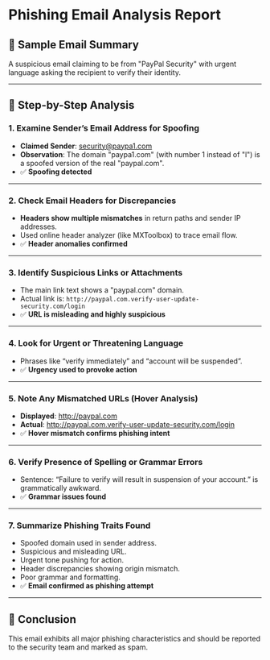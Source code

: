 # Phishing Email Analysis Report

## 📩 Sample Email Summary
A suspicious email claiming to be from "PayPal Security" with urgent language asking the recipient to verify their identity.

---

## 🧪 Step-by-Step Analysis

### 1. Examine Sender’s Email Address for Spoofing
- **Claimed Sender**: security@paypa1.com
- **Observation**: The domain "paypa1.com" (with number 1 instead of "l") is a spoofed version of the real "paypal.com".
- ✅ **Spoofing detected**

---

### 2. Check Email Headers for Discrepancies
- **Headers show multiple mismatches** in return paths and sender IP addresses.
- Used online header analyzer (like MXToolbox) to trace email flow.
- ✅ **Header anomalies confirmed**

---

### 3. Identify Suspicious Links or Attachments
- The main link text shows a "paypal.com" domain.
- Actual link is: `http://paypal.com.verify-user-update-security.com/login`
- ✅ **URL is misleading and highly suspicious**

---

### 4. Look for Urgent or Threatening Language
- Phrases like “verify immediately” and “account will be suspended”.
- ✅ **Urgency used to provoke action**

---

### 5. Note Any Mismatched URLs (Hover Analysis)
- **Displayed**: http://paypal.com
- **Actual**: http://paypal.com.verify-user-update-security.com/login
- ✅ **Hover mismatch confirms phishing intent**

---

### 6. Verify Presence of Spelling or Grammar Errors
- Sentence: “Failure to verify will result in suspension of your account.” is grammatically awkward.
- ✅ **Grammar issues found**

---

### 7. Summarize Phishing Traits Found
- Spoofed domain used in sender address.
- Suspicious and misleading URL.
- Urgent tone pushing for action.
- Header discrepancies showing origin mismatch.
- Poor grammar and formatting.
- ✅ **Email confirmed as phishing attempt**

---

## 🎯 Conclusion
This email exhibits all major phishing characteristics and should be reported to the security team and marked as spam.

